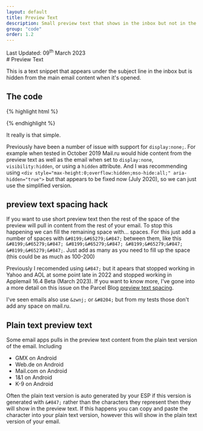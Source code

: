 ```yaml
---
layout: default
title: Preview Text
description: Small preview text that shows in the inbox but not in the email.
group: "code"
order: 1.2
--- 
```


<div class="updated">Last Updated: <time datetime="2023-03-09">09<sup>th</sup> March 2023</time></div>
# Preview Text

This is a text snippet that appears under the subject line in the inbox but is hidden from the main email content when it's opened.

## The code
{% highlight html %}
<div style="display:none">
  Preview text...
</div>
{% endhighlight %}

It really is that simple.

Previously have been a number of issue with support for `display:none;`. For example when tested in October 2019 Mail.ru would hide content from the preview text as well as the email when set to `display:none`, `visibility:hidden`, or using a `hidden` attribute.  And I was recommending using `<div style="max-height:0;overflow:hidden;mso-hide:all;" aria-hidden="true">` but that appears to be fixed now (July 2020), so we can just use the simplified version.

## preview text spacing hack
If you want to use short preview text then the rest of the space of the preview will pull in content from the rest of your email.  To stop this happening we can fill the remaining space with... spaces.  For this just add a number of spaces with `&#8199;&#65279;&#847;` between them, like this `&#8199;&#65279;&#847; &#8199;&#65279;&#847; &#8199;&#65279;&#847; &#8199;&#65279;&#847;`.  Just add as many as you need to fill up the space (this could be as much as 100-200)  

Previously I recomended using `&#847;` but it apears that stopped working in Yahoo and AOL at some point late in 2022 and stopped working in Applemail 16.4 Beta (March 2023). If you want to know more, I've gone into a more detail on this issue on the Parcel Blog  [preview text spacing](https://parcel.io/blog/preheader-spacing).

I've seen emails also use `&zwnj;` or `&#8204;` but from my tests those don't add any space on mail.ru.

## Plain text preview text
Some email apps pulls in the preview text content from the plain text version of the email. Including
* GMX on Android
* Web.de on Android
* Mail.com on Android
* 1&1  on Android
* K-9 on Android

Often the plain text version is auto generated by your ESP if this version is generated with `&#847;` rather than the characters they represent then they will show in the preview text.  If this happens you can copy and paste the character into your plain text version, however this will show in the plain text version of your email. 

